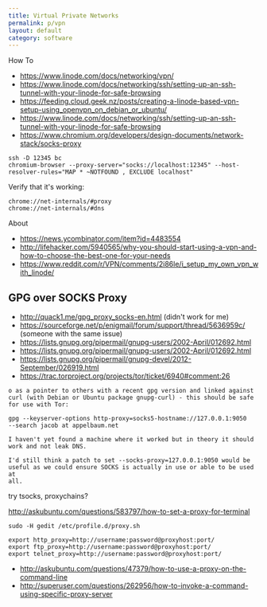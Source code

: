 ```yaml
---
title: Virtual Private Networks
permalink: p/vpn
layout: default
category: software
---
```


How To

-   <https://www.linode.com/docs/networking/vpn/>
-   <https://www.linode.com/docs/networking/ssh/setting-up-an-ssh-tunnel-with-your-linode-for-safe-browsing>
-   <https://feeding.cloud.geek.nz/posts/creating-a-linode-based-vpn-setup-using_openvpn_on_debian_or_ubuntu/>
-   <https://www.linode.com/docs/networking/ssh/setting-up-an-ssh-tunnel-with-your-linode-for-safe-browsing>
-   <https://www.chromium.org/developers/design-documents/network-stack/socks-proxy>

<!-- -->

    ssh -D 12345 bc
    chromium-browser --proxy-server="socks://localhost:12345" --host-resolver-rules="MAP * ~NOTFOUND , EXCLUDE localhost"

Verify that it's working:

    chrome://net-internals/#proxy
    chrome://net-internals/#dns

About

-   <https://news.ycombinator.com/item?id=4483554>
-   <http://lifehacker.com/5940565/why-you-should-start-using-a-vpn-and-how-to-choose-the-best-one-for-your-needs>
-   <https://www.reddit.com/r/VPN/comments/2i86le/i_setup_my_own_vpn_with_linode/>

GPG over SOCKS Proxy
--------------------

-   <http://quack1.me/gpg_proxy_socks-en.html> (didn't work for me)
-   <https://sourceforge.net/p/enigmail/forum/support/thread/5636959c/> (someone with the same issue)
-   <https://lists.gnupg.org/pipermail/gnupg-users/2002-April/012692.html>
-   <https://lists.gnupg.org/pipermail/gnupg-users/2002-April/012692.html>
-   <https://lists.gnupg.org/pipermail/gnupg-devel/2012-September/026919.html>
-   <https://trac.torproject.org/projects/tor/ticket/6940#comment:26>

<!-- -->

    o as a pointer to others with a recent gpg version and linked against
    curl (with Debian or Ubuntu package gnupg-curl) - this should be safe
    for use with Tor:

    gpg --keyserver-options http-proxy=socks5-hostname://127.0.0.1:9050
    --search jacob at appelbaum.net

    I haven't yet found a machine where it worked but in theory it should
    work and not leak DNS.

    I'd still think a patch to set --socks-proxy=127.0.0.1:9050 would be
    useful as we could ensure SOCKS is actually in use or able to be used at
    all.

try tsocks, proxychains?

<http://askubuntu.com/questions/583797/how-to-set-a-proxy-for-terminal>

    sudo -H gedit /etc/profile.d/proxy.sh

    export http_proxy=http://username:password@proxyhost:port/
    export ftp_proxy=http://username:password@proxyhost:port/
    export telnet_proxy=http://username:password@proxyhost:port/

-   <http://askubuntu.com/questions/47379/how-to-use-a-proxy-on-the-command-line>
-   <http://superuser.com/questions/262956/how-to-invoke-a-command-using-specific-proxy-server>
